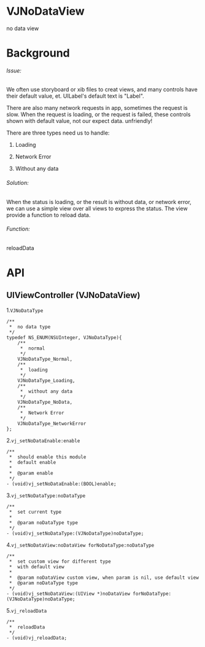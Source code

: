 VJNoDataView
============

no data view

# Background

###### Issue:

We often use storyboard or xib files to creat views, and many controls have their default value, et. UILabel's default text is "Label".

There are also many network requests in app, sometimes the request is slow. When the request is loading, or the request is failed, these controls shown with default value, not our expect data. unfriendly!

There are three types need us to handle:

1. Loading

2. Network Error

3. Without any data

###### Solution:

When the status is loading, or the result is without data, or network error, we can use a simple view over all views to express the status. The view provide a function to reload data.

###### Function:

reloadData

# API

## UIViewController (VJNoDataView)

1.`VJNoDataType`

```
/**
 *  no data type
 */
typedef NS_ENUM(NSUInteger, VJNoDataType){
    /**
     *  normal
     */
    VJNoDataType_Normal,
    /**
     *  loading
     */
    VJNoDataType_Loading,
    /**
     *  without any data
     */
    VJNoDataType_NoData,
    /**
     *  Network Error
     */
    VJNoDataType_NetworkError
};
```

2.`vj_setNoDataEnable:enable`

```
/**
 *  should enable this module
 *  default enable
 *
 *  @param enable
 */
- (void)vj_setNoDataEnable:(BOOL)enable;
```

3.`vj_setNoDataType:noDataType`

```
/**
 *  set current type
 *
 *  @param noDataType type
 */
- (void)vj_setNoDataType:(VJNoDataType)noDataType;
```

4.`vj_setNoDataView:noDataView forNoDataType:noDataType`

```
/**
 *  set custom view for different type
 *  with default view
 *
 *  @param noDataView custom view, when param is nil, use default view
 *  @param noDataType type
 */
- (void)vj_setNoDataView:(UIView *)noDataView forNoDataType:(VJNoDataType)noDataType;
```

5.`vj_reloadData`

```
/**
 *  reloadData
 */
- (void)vj_reloadData;
```